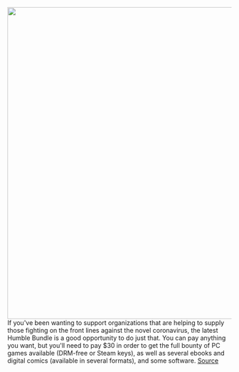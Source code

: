 <img src='https://cdn.vox-cdn.com/thumbor/MIkvJRbIb93kFE7si3JRKX0bN7E=/0x0:2671x1780/1200x800/filters:focal(790x744:1216x1170)/cdn.vox-cdn.com/uploads/chorus_image/image/66582841/hollowknight.0.jpg' width='700px' /><br/>
If you've been wanting to support organizations that are helping to supply those fighting on the front lines against the novel coronavirus, the latest Humble Bundle is a good opportunity to do just that. You can pay anything you want, but you'll need to pay $30 in order to get the full bounty of PC games available (DRM-free or Steam keys), as well as several ebooks and digital comics (available in several formats), and some software.
<a href='https://www.theverge.com/good-deals/2020/3/31/21201818/humble-bundle-coronavirus-games-ebooks-comics-charity'> Source <a/>